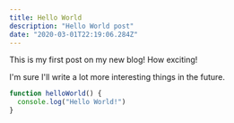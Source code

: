 ```yaml
---
title: Hello World
description: "Hello World post"
date: "2020-03-01T22:19:06.284Z"
---
```


This is my first post on my new blog! How exciting!

I'm sure I'll write a lot more interesting things in the future.

```js
function helloWorld() {
  console.log("Hello World!")
}
```

